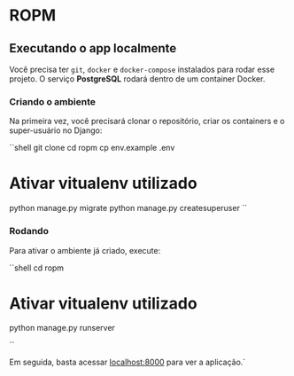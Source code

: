 # ROPM

## Executando o app localmente

Você precisa ter `git`, `docker` e `docker-compose` instalados para rodar esse
projeto. O serviço **PostgreSQL** rodará dentro de um container Docker.

### Criando o ambiente

Na primeira vez, você precisará clonar o repositório, criar os containers e o
super-usuário no Django:

``shell
git clone <repository-url>
cd ropm
cp env.example .env

# Ativar vitualenv utilizado

python manage.py migrate
python manage.py createsuperuser
``

### Rodando

Para ativar o ambiente já criado, execute:

``shell
cd ropm

# Ativar vitualenv utilizado

python manage.py runserver

``

Em seguida, basta acessar [localhost:8000](http://localhost:8000/) para ver a aplicação.`
